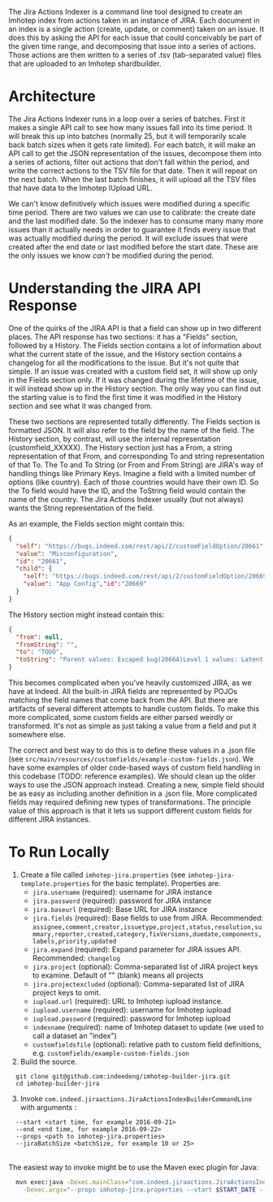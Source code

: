 The Jira Actions Indexer is a command line tool designed to create an Imhotep index from actions taken in an instance of JIRA.
Each document in an index is a single action (create, update, or comment) taken on an issue. It does this by asking the API for each issue
that could conceivably be part of the given time range, and decomposing that issue into a series of actions. Those actions are then written
to a series of .tsv (tab-separated value) files that are uploaded to an Imhotep shardbuilder.

# Architecture
The Jira Actions Indexer runs in a loop over a series of batches. First it makes a single API call to see how many issues fall into its time
period. It will break this up into batches (normally 25, but it will temporarily scale back batch sizes when it gets rate limited). For each
batch, it will make an API call to get the JSON representation of the issues, decompose them into a series of actions, filter out actions
that don't fall within the period, and write the correct actions to the TSV file for that date. Then it will repeat on the next batch. When
the last batch finishes, it will upload all the TSV files that have data to the Imhotep IUpload URL.

We can't know definitively which issues were modified during a specific time period. There are two values we can use to calibrate: the
create date and the last modified date. So the indexer has to consume many many more issues than it actually needs in order to guarantee it
finds every issue that was actually modified during the period. It will exclude issues that were created after the end date or last modified
before the start date. These are the only issues we know *can't* be modified during the period.

# Understanding the JIRA API Response
One of the quirks of the JIRA API is that a field can show up in two different places. The API response has two sections: it has a "Fields"
section, followed by a History. The Fields section contains a lot of information about what the current state of the issue, and the History
section contains a changelog for all the modifications to the issue. But it's not quite that simple. If an issue was created with a custom
field set, it will show up only in the Fields section only. If it was changed during the lifetime of the issue, it will instead show up in
the History section. The only way you can find out the starting value is to find the first time it was modified in the History section and
see what it was changed from.

These two sections are represented totally differently. The Fields section is formatted JSON. It will also refer to the field by the name
of the field. The History section, by contrast, will use the internal representation (customfield_XXXXX). The History section just has a From,
a string representation of that From, and corresponding To and string representation of that To. The To and To String (or From and From String)
are JIRA's way of handling things like Primary Keys. Imagine a field with a limited number of options (like country). Each of those countries
would have their own ID. So the To field would have the ID, and the ToString field would contain the name of the country. The Jira Actions
Indexer usually (but not always) wants the String representation of the field.

As an example, the Fields section might contain this:
```json
{
  "self": "https://bugs.indeed.com/rest/api/2/customFieldOption/20661",
  "value": "Misconfiguration",
  "id": "20661",
  "child": {
    "self": "https://bugs.indeed.com/rest/api/2/customFieldOption/20669",
    "value": "App Config","id":"20669"
  }
}
```
The History section might instead contain this:
```json
{
  "from": null, 
  "fromString": "", 
  "to": "TODO", 
  "toString": "Parent values: Escaped bug(20664)Level 1 values: Latent Code Issue(20681)"
}
```

This becomes complicated when you've heavily customized JIRA, as we have at Indeed. All the built-in JIRA fields are
represented by POJOs matching the field names that come back from the API. But there are artifacts of several
different attempts to handle custom fields. To make this more complicated, some custom fields are either parsed weirdly or transformed. It's
not as simple as just taking a value from a field and put it somewhere else.

The correct and best way to do this is to define these values in a .json file (see `src/main/resources/customfields/example-custom-fields.json`). We have some examples of older code-based ways of custom field handling in this codebase (TODO: reference examples). We should clean
up the older ways to use the JSON approach instead. Creating a new, simple field should be as easy as including another definition in a .json file.
More complicated fields may required defining new types of transformations. The principle value of this approach is that it lets us support
different custom fields for different JIRA instances.

# To Run Locally
1. Create a file called `imhotep-jira.properties` (see `imhotep-jira-template.properties` for the basic template). Properties are:
    * `jira.username` (required): username for JIRA instance
    * `jira.password` (required): password for JIRA instance
    * `jira.baseurl` (required): Base URL for JIRA instance 
    * `jira.fields` (required): Base fields to use from JIRA. Recommended: `assignee,comment,creator,issuetype,project,status,resolution,summary,reporter,created,category,fixVersions,duedate,components,labels,priority,updated` 
    * `jira.expand` (required): Expand parameter for JIRA issues API. Recommended: `changelog`
    * `jira.project` (optional): Comma-separated list of JIRA project keys to examine. Default of "" (blank) means all projects
    * `jira.projectexcluded` (optional): Comma-separated list of JIRA project keys to omit.
    * `iupload.url` (required): URL to Imhotep iupload instance.
    * `iupload.username` (required): username for Imhotep iupload
    * `iupload.password` (required): password for Imhotep iupload
    * `indexname` (required): name of Imhotep dataset to update (we used to call a dataset an "index")
    * `customfieldsfile` (optional): relative path to custom field definitions, e.g. `customfields/example-custom-fields.json`
2. Build the source.
  ```
    git clone git@github.com:indeedeng/imhotep-builder-jira.git
    cd imhotep-builder-jira
  ```
3. Invoke `com.indeed.jiraactions.JiraActionsIndexBuilderCommandLine` with arguments :
  ```
    --start <start time, for example 2016-09-21>
    --end <end time, for example 2016-09-22>
    --props <path to imhotep-jira.properties>
    --jiraBatchSize <batchSize, for example 10 or 25>
  ```
  <br>The easiest way to invoke might be to use the Maven exec plugin for Java:
  ```bash
    mvn exec:java -Dexec.mainClass="com.indeed.jiraactions.JiraActionsIndexBuilderCommandLine" \
      -Dexec.args="--props imhotep-jira.properties --start $START_DATE --end $END_DATE --jiraBatchSize=25"
  ```
